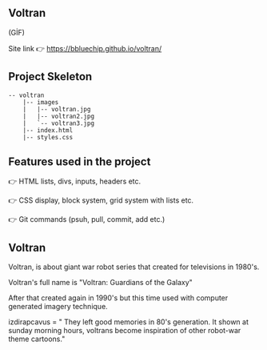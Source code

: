 ## Voltran
(GİF)


Site link 👉 https://bbluechip.github.io/voltran/

## Project Skeleton 

```
-- voltran
    |-- images
    |   |-- voltran.jpg
    |   |-- voltran2.jpg
    |   `-- voltran3.jpg
    |-- index.html
    |-- styles.css
```

## Features used in the project
👉 HTML lists, divs, inputs, headers etc.

👉 CSS display, block system, grid system with lists etc.

👉 Git commands (psuh, pull, commit, add etc.)

## Voltran

Voltran, is about giant war robot series that created for televisions in 1980's.

Voltran's full name is "Voltran: Guardians of the Galaxy"

After that created again in 1990's but this time used with computer generated imagery technique.

izdirapcavus = " They left good memories in 80's generation. It shown at sunday morning hours, voltrans become inspiration of other robot-war theme cartoons."

